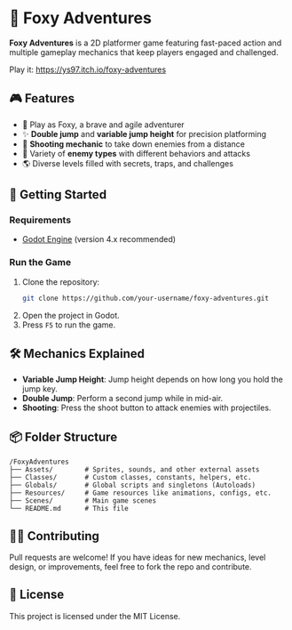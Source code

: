 # 🦊 Foxy Adventures

**Foxy Adventures** is a 2D platformer game featuring fast-paced action and multiple gameplay mechanics that keep players engaged and challenged.

Play it: https://ys97.itch.io/foxy-adventures

## 🎮 Features

- 🦊 Play as Foxy, a brave and agile adventurer
- ✨ **Double jump** and **variable jump height** for precision platforming
- 🔫 **Shooting mechanic** to take down enemies from a distance
- 👾 Variety of **enemy types** with different behaviors and attacks
- 🌎 Diverse levels filled with secrets, traps, and challenges

## 🚀 Getting Started

### Requirements
- [Godot Engine](https://godotengine.org/download) (version 4.x recommended)

### Run the Game
1. Clone the repository:
   ```bash
   git clone https://github.com/your-username/foxy-adventures.git
   ```
2. Open the project in Godot.
3. Press `F5` to run the game.

## 🛠 Mechanics Explained

- **Variable Jump Height**: Jump height depends on how long you hold the jump key.
- **Double Jump**: Perform a second jump while in mid-air.
- **Shooting**: Press the shoot button to attack enemies with projectiles.

## 📦 Folder Structure

```
/FoxyAdventures
├── Assets/        # Sprites, sounds, and other external assets
├── Classes/       # Custom classes, constants, helpers, etc.
├── Globals/       # Global scripts and singletons (Autoloads)
├── Resources/     # Game resources like animations, configs, etc.
├── Scenes/        # Main game scenes
└── README.md      # This file
```

## 🧑‍💻 Contributing

Pull requests are welcome! If you have ideas for new mechanics, level design, or improvements, feel free to fork the repo and contribute.

## 📄 License

This project is licensed under the MIT License.
